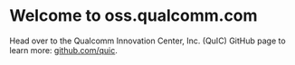 # Welcome to oss.qualcomm.com

Head over to the Qualcomm Innovation Center, Inc. (QuIC) GitHub page to learn more: [github.com/quic](https://github.com/quic).